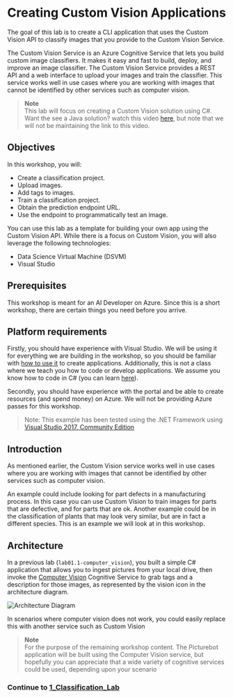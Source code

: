 # Creating Custom Vision Applications

The goal of this lab is to create a CLI application that uses the Custom Vision API to classify images that you provide to the Custom Vision Service. 

The Custom Vision Service is an Azure Cognitive Service that lets you build custom image classifiers. It makes it easy and fast to build, deploy, and improve an image classifier. The Custom Vision Service provides a REST API and a web interface to upload your images and train the classifier.  This service works well in use cases where you are working with images that cannot be identified by other services such as computer vision. 


> **Note**  
> This lab will focus on creating a Custom Vision solution using C#.
> Want the see a Java solution? watch this video [here](https://channel9.msdn.com/Shows/AI-Show/Azure-Custom-Vision-How-to-Train-and-Identify-Unique-Designs-or-Image-Content), but note that we will not be maintaining the link to this video.
 

## Objectives

In this workshop, you will:
- Create a classification project.
- Upload images.
- Add tags to images.
- Train a classification project.
- Obtain the prediction endpoint URL.
- Use the endpoint to programmatically test an image.

You can use this lab as a template for building your own app using the Custom Vision API. While there is a focus on Custom Vision, you will also leverage the following technologies:

- Data Science Virtual Machine (DSVM)
- Visual Studio

## Prerequisites

This workshop is meant for an AI Developer on Azure. Since this is a short workshop, there are certain things you need before you arrive.

## Platform requirements

Firstly, you should have experience with Visual Studio. We will be using it for everything we are building in the workshop, so you should be familiar with [how to use it](https://docs.microsoft.com/en-us/visualstudio/ide/visual-studio-ide) to create applications. Additionally, this is not a class where we teach you how to code or develop applications. We assume you know how to code in C# (you can learn [here](https://mva.microsoft.com/en-us/training-courses/c-fundamentals-for-absolute-beginners-16169?l=Lvld4EQIC_2706218949)).

Secondly, you should have experience with the portal and be able to create resources (and spend money) on Azure. We will not be providing Azure passes for this workshop.

>Note: This example has been tested using the .NET Framework using [Visual Studio 2017,
Community Edition](https://www.visualstudio.com/downloads/)

## Introduction

As mentioned earlier, the Custom Vision service works well in use cases where you are working with images that cannot be identified by other services such as computer vision.

An example could include looking for part defects in a manufacturing process. In this case you can use Custom Vision to train images for parts that are defective, and for parts that are ok. Another example could be in the classification of plants that may look very similar, but are in fact a different species. This is an example we will look at in this workshop.

## Architecture

In a previous lab (`lab01.1-computer_vision`), you built a simple C# application that allows you to ingest pictures from your local drive, then invoke the [Computer Vision](https://www.microsoft.com/cognitive-services/en-us/computer-vision-api) Cognitive Service to grab tags and a description for those images, as represented by the vision icon in the architecture diagram.

![Architecture Diagram](./resources/assets/AI_Immersion_Arch.png)

In scenarios where computer vision does not work, you could easily replace this with another service such as Custom Vision

> **Note**  
> For the purpose of the remaining workshop content. The Picturebot application will be built using the Computer Vision service, but hopefully you can appreciate that a wide variety of cognitive services could be used, depending upon your scenario

### Continue to [1_Classification_Lab](./1_Classification_Lab.md)




